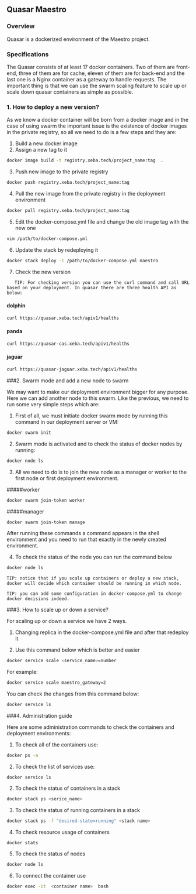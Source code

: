 ﻿## Quasar Maestro


### Overview

Quasar is a dockerized environment of the Maestro project.

### Specifications
The Quasar consists of at least 17 docker containers. Two of them are front-end, three of them are for cache, eleven of them are for back-end and the last one is a Nginx container as a gateway to handle requests.
The important thing is that we can use the swarm scaling feature to scale up or scale down quasar containers as simple as possible.

### 1. How to deploy a new version?

As we know a docker container will be born from a docker image and in the case of using swarm the important issue is the existence of docker images in the private registry, so all we need to do is a few steps and they are:

1. Build a new docker image 
2. Assign a new tag to it 

```bash
docker image build -t registry.xeba.tech/project_name:tag  .
```	

3. Push new image to the private registry

```bash
docker push registry.xeba.tech/project_name:tag
```	

4. Pull the new image from the private registry in the deployment environment

```bash
docker pull registry.xeba.tech/project_name:tag
```	

5. Edit the docker-compose.yml file and change the old image tag with the new one

```bash
vim /path/to/docker-compose.yml
```	

6. Update the stack by redeploying it

```bash
docker stack deploy -c /path/to/docker-compose.yml maestro
```	

7. Check the new version

```   
   TIP: For checking version you can use the curl command and call URL based on your deployment. In quasar there are three health API as below:
```


#### dolphin

```bash
curl https://quasar.xeba.tech/apiv1/healths
```

#### panda

```bash
curl https://quasar-cas.xeba.tech/apiv1/healths
```

#### jaguar

```bash
curl https://quasar-jaguar.xeba.tech/apiv1/healths
```
	

###2. Swarm mode and add a new node to swarm

We may want to make our deployment environment bigger for any purpose. Here we can add another node to this swarm.
Like the previous, we need to run some very simple steps which are:

1. First of all, we must initiate docker swarm mode by running this command in our deployment server or VM:

```bash
docker swarm init
```


2. Swarm mode is  activated and to check the status of docker nodes by running:

```bash
docker node ls
```
	

3. All we need to do is to join the new node as a manager or worker to the first node or first deployment environment.


#####worker
	
```bash
docker swarm join-token worker
```

#####manager
	
```bash
docker swarm join-token manage
```
	

After running these commands a command appears in the shell environment and you need to run that exactly in the newly created environment.

4. To check the status of the node you can run the command below

```bash
docker node ls
```
	
```
TIP: notice that if you scale up containers or deploy a new stack, docker will decide which container should be running in which node.
```

```
TIP: you can add some configuration in docker-compose.yml to change docker decisions indeed.
```


###3. How to scale up or down a service?


For scaling up or down a service we have 2 ways.
   1. Changing replica in the docker-compose.yml file and after that redeploy it

   2. Use this command below which is better and easier

```bash
docker service scale <service_name>=number
```

For example:

```bash
docker service scale maestro_gateway=2
```

You can check the changes from this command below:

```bash
docker service ls
```

###4. Administration guide

Here are some administration commands to check the containers and deployment environments:
   1. To check all of the containers use:

```bash
docker ps -a
```
	

   2. To check the list of services use:

```bah
docker service ls
```
	

   2. To check the status of containers in a stack

```bash
docker stack ps <serice_name>
```
	

   3. To check the status of running containers in a stack

```bash
docker stack ps -f "desired-state=running" <stack name>
```
	

   4. To check resource usage of containers 

```bash
docker stats
```

   5. To check the status of nodes

```bash
docker node ls
```	

   6. To connect the container use

```bash
docker exec -it  <container name>  bash
```
